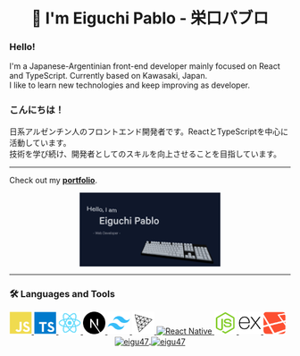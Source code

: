 <h1 align="center">👋 I'm Eiguchi Pablo - 栄口パブロ</h1>
<h3 align="left">Hello!</h3>
<p>
  I'm a Japanese-Argentinian front-end developer mainly focused on React and TypeScript. Currently based on Kawasaki, Japan. <br>
  I like to learn new technologies and keep improving as developer.
</p>
<h3 align="left">こんにちは！</h3>
<p>
  日系アルゼンチン人のフロントエンド開発者です。ReactとTypeScriptを中心に活動しています。 <br>
  技術を学び続け、開発者としてのスキルを向上させることを目指しています。
</p>

<hr>

<p>Check out my <a href="https://www.eiguchipablo.dev/" target="_blank" rel="noreferrer" title="www.eiguchipablo.dev"><strong>portfolio</strong></a>.<p>
<div align="center">
  <a href="https://www.eiguchipablo.dev" target="_blank">
    <img align="center" alt="Thumbnail" width="50%" height="50%" title="www.eiguchipablo.dev" src="https://github.com/eigu47/portfolio/blob/main/public/og-image.jpg">
  </a>
</div>

<hr>

<h3 align="left">🛠 Languages and Tools</h3>

<div align="left">
  <a href="https://developer.mozilla.org/en-US/docs/Web/JavaScript/" target="_blank" rel="noreferrer" title="Javascript">
    <img src="https://github.com/devicons/devicon/blob/master/icons/javascript/javascript-plain.svg" alt="Javascript" width="40" height="40"/>
  </a>
  <a href="https://www.typescriptlang.org/" target="_blank" rel="noreferrer" title="Typescript">
    <img src="https://github.com/devicons/devicon/blob/master/icons/typescript/typescript-plain.svg" alt="TypeScript" width="40" height="40"/>
  </a>
  <a href="https://reactjs.org/" target="_blank" rel="noreferrer" title="React.js">
    <img src="https://github.com/devicons/devicon/blob/master/icons/react/react-original.svg" alt="React.js" width="40" height="40"/>
  </a>
  <a href="https://nextjs.org/" target="_blank" rel="noreferrer" title="Next.js">
    <img src="https://github.com/devicons/devicon/blob/master/icons/nextjs/nextjs-original.svg" alt="Next.js" width="40" height="40"/>
  </a>
  <a href="https://tailwindcss.com/" target="_blank" rel="noreferrer" title="Tailwind">
    <img src="https://github.com/devicons/devicon/blob/master/icons/tailwindcss/tailwindcss-plain.svg" alt="Tailwind" width="40" height="40"/>
  </a>
  <a href="https://threejs.org/" target="_blank" rel="noreferrer" title="Three.js">
    <img src="https://github.com/devicons/devicon/blob/master/icons/threejs/threejs-original.svg" alt="Three.js" width="40" height="40"/>
  </a>
  <a href="https://reactnative.dev/" target="_blank" rel="noreferrer" title="React Native">
    <img src="https://raw.githubusercontent.com/kristerkari/react-native-svg-transformer/HEAD/images/react-native-logo.png" alt="React Native" width="40" height="40" />
  </a>
  <a href="https://nodejs.org/en/" target="_blank" rel="noreferrer" tittle="NodeJS">
    <img src="https://github.com/devicons/devicon/blob/master/icons/nodejs/nodejs-original.svg" alt="NodeJS" width="40" height="40"/>
  </a>
    <a href="https://expressjs.com/" target="_blank" rel="noreferrer" tittle="Express">
    <img src="https://github.com/devicons/devicon/blob/master/icons/express/express-original.svg" alt="Express" width="40" height="40"/>
  </a>
  <a href="https://laravel.com/" target="_blank" rel="noreferrer" tittle="Laravel">
    <img src="https://github.com/devicons/devicon/blob/master/icons/laravel/laravel-plain.svg" alt="Laravel" width="40" height="40"/>
  </a>
</div>

<div align="center">
  <a href="https://github.com/eigu47?tab=repositories" rel="noreferrer">
    <img align="center" src="https://github-readme-stats.vercel.app/api/top-langs?username=eigu47&show_icons=true&locale=en&layout=compact&theme=radical" alt="eigu47" />
  </a>
  <a href="https://github.com/eigu47?tab=repositories" rel="noreferrer">
    <img align="center" src="https://streak-stats.demolab.com?user=eigu47&theme=radical&mode=weekly" alt="eigu47" />
  </a>
</div>

